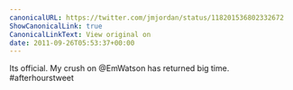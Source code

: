 ```yaml
---
canonicalURL: https://twitter.com/jmjordan/status/118201536802332672
ShowCanonicalLink: true
CanonicalLinkText: View original on
date: 2011-09-26T05:53:37+00:00
---
```

Its official. My crush on @EmWatson has returned big time. #afterhourstweet